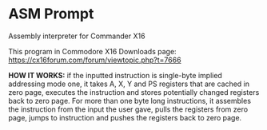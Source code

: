 # ASM Prompt
Assembly interpreter for Commander X16

This program in Commodore X16 Downloads page: https://cx16forum.com/forum/viewtopic.php?t=7666

**HOW IT WORKS:** if the inputted instruction is single-byte implied addressing mode one, it takes A, X, Y and PS registers that are cached in zero page, executes the instruction and stores potentially changed registers back to zero page. For more than one byte long instructions, it assembles the instruction from the input the user gave, pulls the registers from zero page, jumps to instruction and pushes the registers back to zero page.
